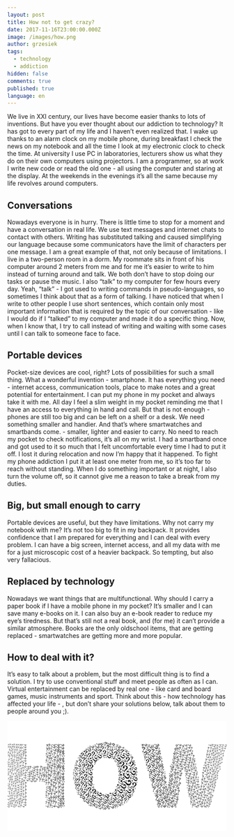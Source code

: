```yaml
---
layout: post
title: How not to get crazy?
date: 2017-11-16T23:00:00.000Z
image: /images/how.png
author: grzesiek
tags:
  - technology
  - addiction
hidden: false
comments: true
published: true
language: en
---
```


We live in XXI century, our lives have become easier thanks to lots of inventions. But have you ever thought about our addiction to technology? It has got to every part of my life and I haven’t even realized that. I wake up thanks to an alarm clock on my mobile phone, during breakfast I check the news on my notebook and all the time I look at my electronic clock to check the time. At university I use PC in laboratories, lecturers show us what they do on their own computers using projectors. I am a programmer, so at work I write new code or read the old one - all using the computer and staring at the display. At the weekends in the evenings it’s all the same because my life revolves around computers.


## Conversations

Nowadays everyone is in hurry. There is little time to stop for a moment and have a conversation in real life. We use text messages  and internet chats to contact with others. Writing has substituted talking and caused simplifying our language because some communicators have the limit of characters per one message. I am a great example of that, not only because of limitations. I live in a two-person room in a dorm. My roommate sits in front of his computer around 2 meters from me and for me it’s easier to write to him instead of turning around and talk. We both don’t have to stop doing our tasks or pause the music. I also “talk” to my computer for few hours every day. Yeah, “talk” - I got used to writing commands in pseudo-languages, so sometimes I  think about that as a form of talking. I have noticed that when I write to other people I use short sentences, which contain only most important information that is required by the topic of our conversation - like I would do if I “talked” to my computer and made it do a specific thing. Now, when I know that, I try to call instead of writing and waiting with some cases until I can talk to someone face to face.


## Portable devices


Pocket-size devices are cool, right? Lots of possibilities for such a small thing. What a wonderful invention - smartphone. It has everything you need - internet access, communication tools, place to make notes and a great potential for entertainment. I can put my phone in my pocket and  always take it with me. All day I feel a slim weight in my pocket reminding me that I have an access to everything in hand and call. But that is not enough - phones are still too big and can be left on a shelf or a desk. We need something smaller and handier. And that’s where smartwatches and   smartbands come. - smaller, lighter and easier to carry. No need to reach my pocket to check notifications, it’s all on my wrist. I had a smartband once and got used to it so much that I felt uncomfortable every time I had to put it off. I lost it during relocation and now I’m happy that it happened. To fight my phone addiction I put it at least one meter from me, so it’s too far to reach without standing. When I do something important or at night, I also turn the volume off, so it cannot give me a reason to take a break from my duties. 


## Big, but small enough to carry

Portable devices are useful, but they have limitations. Why not carry my notebook with me? It’s not too big to fit  in my backpack. It provides confidence that I am prepared for everything and I can deal with every problem. I can have a big screen, internet access, and all my data with me  for a just microscopic cost of a heavier backpack. So tempting, but also very fallacious.


## Replaced by technology

Nowadays we want things that are multifunctional. Why should I carry a paper book if I have a mobile phone in my pocket? It’s smaller and I can save many e-books on it. I can also buy an e-book reader to reduce my eye’s tiredness. But that’s still not a real book, and (for me) it can’t provide a similar atmosphere. Books are the only oldschool items, that are getting replaced -  smartwatches are getting more and more popular.
 
 
## How to deal with it?

It’s easy to talk about a  problem, but the most difficult thing is to find a solution. I try to use conventional stuff and meet people as often as I can. Virtual entertainment can be replaced by real one - like card and board games, music instruments and sport. Think about this - how technology has affected your life - , but don’t share your solutions below, talk about them to people around you ;).

![How](/images/how-not-to-get-crazy/how.png)
